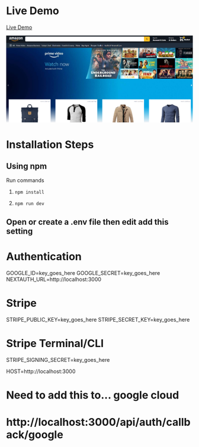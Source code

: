 # Live Demo

[Live Demo](https://amazon-2-0-boykng0k8-harshitsinh222.vercel.app/)

![Screenshot](Screenshot.png)

# Installation Steps



## Using npm

Run commands

1) ```npm install```


2) ```npm run dev```


## Open or create a .env file then edit add this setting

# Authentication
GOOGLE_ID=key_goes_here
GOOGLE_SECRET=key_goes_here
NEXTAUTH_URL=http://localhost:3000

# Stripe
STRIPE_PUBLIC_KEY=key_goes_here
STRIPE_SECRET_KEY=key_goes_here

# Stripe Terminal/CLI
STRIPE_SIGNING_SECRET=key_goes_here

HOST=http://localhost:3000

# Need to add this to... google cloud
# http://localhost:3000/api/auth/callback/google

